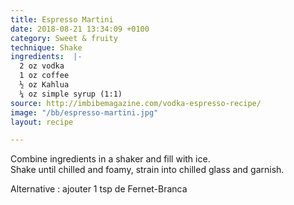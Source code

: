 ```yaml
---
title: Espresso Martini
date: 2018-08-21 13:34:09 +0100
category: Sweet & fruity
technique: Shake
ingredients:  |-
  2 oz vodka
  1 oz coffee
  ½ oz Kahlua
  ¼ oz simple syrup (1:1)
source: http://imbibemagazine.com/vodka-espresso-recipe/
image: "/bb/espresso-martini.jpg"
layout: recipe

---
```

Combine ingredients in a shaker and fill with ice.  
Shake until chilled and foamy, strain into chilled glass and garnish.

Alternative : ajouter 1 tsp de Fernet-Branca
